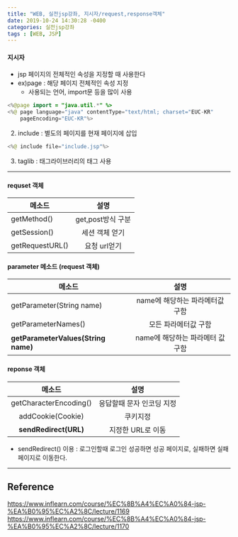 ```yaml
---
title: "WEB, 실전jsp강좌, 지시자/request,response객체"
date: 2019-10-24 14:30:28 -0400
categories: 실전jsp강좌
tags : [WEB, JSP]
---
```

#### 지시자
- jsp 페이지의 전체적인 속성을 지정할 때 사용한다
- ex)page : 해당 페이지 전체적인 속성 지정
    - 사용되는 언어, import문 등을 많이 사용

```java
<%@page import = "java.util.*" %>
<%@ page language="java" contentType="text/html; charset="EUC-KR"
    pageEncoding="EUC-KR"%>
```


2. include : 별도의 페이지를 현재 페이지에 삽입
```java
<%@ include file="include.jsp"%>
```

3. taglib : 태그라이브러리의 태그 사용

---

#### requset 객체
| 메소드 | 설명|
|---|:---:|
|getMethod() | get,post방식 구분
|getSession() | 세션 객체 얻기
|getRequestURL() | 요청 url얻기

#### parameter 메소드 (request 객체)
| 메소드| 설명|
|---|:---:|
| getParameter(String name) | name에 해당하는 파라메터값 구함
| getParameterNames() | 모든 파라메터값 구함
| <b>getParameterValues(String name)</b>| name에 해당하는 파라메터 값 구함

#### reponse 객체
| 메소드| 설명
|:---:|:---:|
|getCharacterEncoding()| 응답할때 문자 인코딩 지정
|addCookie(Cookie)| 쿠키지정
|<b>sendRedirect(URL)</b> | 지정한 URL로 이동

- sendRedirect() 이용 : 로그인할때 로그인 성공하면 성공 페이지로, 실패하면 실패페이지로 이동한다.


---
## Reference

<https://www.inflearn.com/course/%EC%8B%A4%EC%A0%84-jsp-%EA%B0%95%EC%A2%8C/lecture/1169>
<https://www.inflearn.com/course/%EC%8B%A4%EC%A0%84-jsp-%EA%B0%95%EC%A2%8C/lecture/1170>
